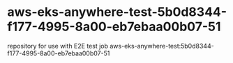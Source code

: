 # aws-eks-anywhere-test-5b0d8344-f177-4995-8a00-eb7ebaa00b07-51
repository for use with E2E test job aws-eks-anywhere-test:5b0d8344-f177-4995-8a00-eb7ebaa00b07-51
